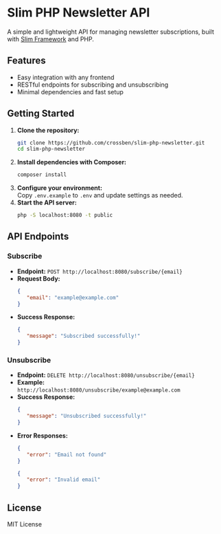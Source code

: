 # Slim PHP Newsletter API
A simple and lightweight API for managing newsletter subscriptions, built with [Slim Framework](https://www.slimframework.com/) and PHP.

## Features

- Easy integration with any frontend
- RESTful endpoints for subscribing and unsubscribing
- Minimal dependencies and fast setup

## Getting Started

1. **Clone the repository:**
    ```bash
    git clone https://github.com/crossben/slim-php-newsletter.git
    cd slim-php-newsletter
    ```
2. **Install dependencies with Composer:**
    ```bash
    composer install
    ```
3. **Configure your environment:**  
    Copy `.env.example` to `.env` and update settings as needed.
4. **Start the API server:**
    ```bash
    php -S localhost:8080 -t public
    ```

## API Endpoints

### Subscribe

- **Endpoint:** `POST http://localhost:8080/subscribe/{email}`
- **Request Body:**
  ```json
  {
     "email": "example@example.com"
  }
  ```
- **Success Response:**
  ```json
  {
     "message": "Subscribed successfully!"
  }
  ```

### Unsubscribe

- **Endpoint:** `DELETE http://localhost:8080/unsubscribe/{email}`
- **Example:**  
  `http://localhost:8080/unsubscribe/example@example.com`
- **Success Response:**
  ```json
  {
     "message": "Unsubscribed successfully!"
  }
  ```
- **Error Responses:**
  ```json
  {
     "error": "Email not found"
  }
  ```
  ```json
  {
     "error": "Invalid email"
  }
  ```

## License

MIT License